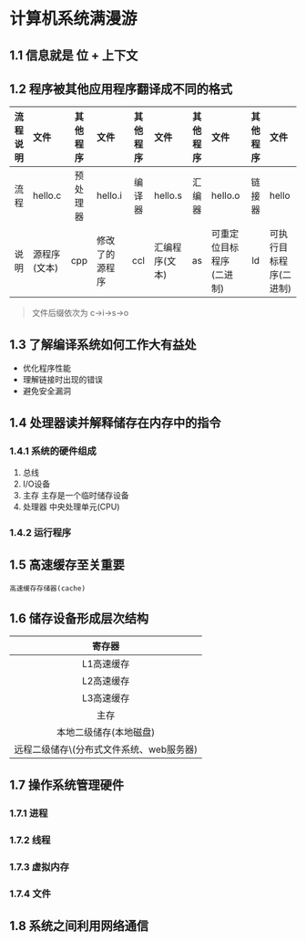 # 计算机系统满漫游 #


## 1.1 信息就是 位 + 上下文 ##

## 1.2 程序被其他应用程序翻译成不同的格式 ##

|流程说明|文件|其他程序|文件|其他程序|文件|其他程序|文件|其他程序|文件|
|:--:|:--|:--:|:--|:--:|:--|:--:|:--|:--:|:--|
|流程|hello.c|预处理器|hello.i|编译器|hello.s|汇编器|hello.o|链接器|hello|
|说明|源程序(文本)|cpp|修改了的源程序|ccl|汇编程序(文本)|as|可重定位目标程序(二进制)|ld|可执行目标程序(二进制)|

> 文件后缀依次为 c->i->s->o


## 1.3 了解编译系统如何工作大有益处 ##


+ 优化程序性能
+ 理解链接时出现的错误
+ 避免安全漏洞


## 1.4 处理器读并解释储存在内存中的指令 ##


### 1.4.1 系统的硬件组成 ###

1. 总线
2. I/O设备
3. 主存
	主存是一个临时储存设备
4. 处理器
	中央处理单元(CPU)

### 1.4.2 运行程序 ###


## 1.5 高速缓存至关重要 ##

	高速缓存存储器(cache)

## 1.6 储存设备形成层次结构 ##

|寄存器|
|:--:|
|L1高速缓存|
|L2高速缓存|
|L3高速缓存|
|主存|
|本地二级储存\(本地磁盘)|
|远程二级储存\\(分布式文件系统、web服务器)|

## 1.7 操作系统管理硬件 ##

### 1.7.1 进程 ###

### 1.7.2 线程 ###

### 1.7.3 虚拟内存 ###

### 1.7.4 文件 ###


## 1.8 系统之间利用网络通信 ##
